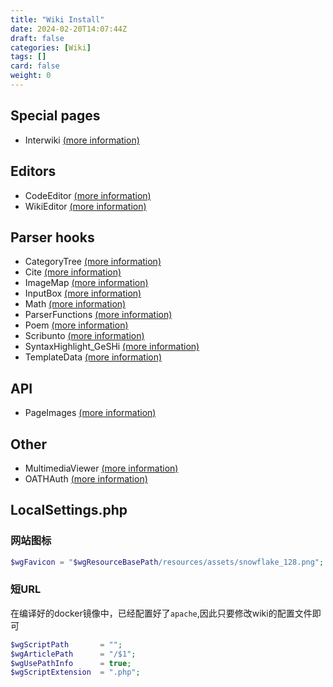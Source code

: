 ```yaml
---
title: "Wiki Install"
date: 2024-02-20T14:07:44Z
draft: false
categories: [Wiki]
tags: []
card: false
weight: 0
---
```


## Special pages

- Interwiki [(more information)](https://www.mediawiki.org/wiki/Extension:Interwiki)

## Editors

- CodeEditor [(more information)](https://www.mediawiki.org/wiki/Extension:CodeEditor)
- WikiEditor [(more information)](https://www.mediawiki.org/wiki/Extension:WikiEditor)

## Parser hooks

- CategoryTree [(more information)](https://www.mediawiki.org/wiki/Extension:CategoryTree)
- Cite [(more information)](https://www.mediawiki.org/wiki/Extension:Cite)
- ImageMap [(more information)](https://www.mediawiki.org/wiki/Extension:ImageMap)
- InputBox [(more information)](https://www.mediawiki.org/wiki/Extension:InputBox)
- Math [(more information)](https://www.mediawiki.org/wiki/Extension:Math)
- ParserFunctions [(more information)](https://www.mediawiki.org/wiki/Extension:ParserFunctions)
- Poem [(more information)](https://www.mediawiki.org/wiki/Extension:Poem)
- Scribunto [(more information)](https://www.mediawiki.org/wiki/Extension:Scribunto)
- SyntaxHighlight_GeSHi [(more information)](https://www.mediawiki.org/wiki/Extension:SyntaxHighlight)
- TemplateData [(more information)](https://www.mediawiki.org/wiki/Extension:TemplateData)

## API

- PageImages [(more information)](https://www.mediawiki.org/wiki/Extension:PageImages)

## Other

- MultimediaViewer [(more information)](https://www.mediawiki.org/wiki/Extension:MultimediaViewer)
- OATHAuth [(more information)](https://www.mediawiki.org/wiki/Extension:OATHAuth)

## LocalSettings.php

### 网站图标

```php
$wgFavicon = "$wgResourceBasePath/resources/assets/snowflake_128.png";
```

### 短URL

在编译好的docker镜像中，已经配置好了`apache`,因此只要修改wiki的配置文件即可

```php
$wgScriptPath       = "";
$wgArticlePath      = "/$1";
$wgUsePathInfo      = true;
$wgScriptExtension  = ".php";
```

